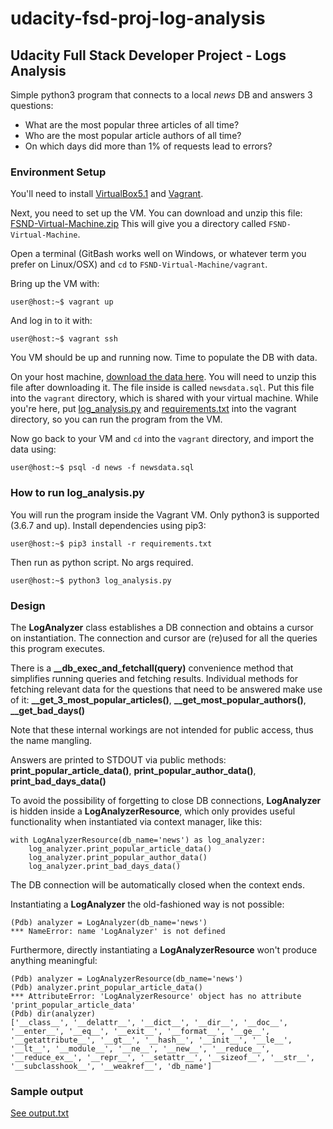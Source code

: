 # udacity-fsd-proj-log-analysis

## Udacity Full Stack Developer Project - Logs Analysis
Simple python3 program that connects to a local _news_ DB and answers 3 questions:
* What are the most popular three articles of all time?
* Who are the most popular article authors of all time?
* On which days did more than 1% of requests lead to errors? 

### Environment Setup

You'll need to install [VirtualBox5.1](https://www.virtualbox.org/wiki/Download_Old_Builds_5_1) and [Vagrant](https://www.vagrantup.com/downloads.html).

Next, you need to set up the VM. You can download and unzip this file: [FSND-Virtual-Machine.zip](https://s3.amazonaws.com/video.udacity-data.com/topher/2018/April/5acfbfa3_fsnd-virtual-machine/fsnd-virtual-machine.zip) This will give you a directory called `FSND-Virtual-Machine`.

Open a terminal (GitBash works well on Windows, or whatever term you prefer on Linux/OSX) and `cd` to `FSND-Virtual-Machine/vagrant`.

Bring up the VM with:

````
user@host:~$ vagrant up
````

And log in to it with:

````
user@host:~$ vagrant ssh
````

You VM should be up and running now. Time to populate the DB with data. 

On your host machine, [download the data here](https://d17h27t6h515a5.cloudfront.net/topher/2016/August/57b5f748_newsdata/newsdata.zip). You will need to unzip this file after downloading it. The file inside is called `newsdata.sql`. Put this file into the `vagrant` directory, which is shared with your virtual machine. While you're here, put [log_analysis.py](https://github.com/mach21/udacity-fsd-proj-log-analysis/blob/master/log_analysis.py) and [requirements.txt](https://github.com/mach21/udacity-fsd-proj-log-analysis/blob/master/requirements.txt) into the vagrant directory, so you can run the program from the VM.

Now go back to your VM and `cd` into the `vagrant` directory, and import the data using:

````
user@host:~$ psql -d news -f newsdata.sql
````

### How to run log_analysis.py

You will run the program inside the Vagrant VM. Only python3 is supported (3.6.7 and up). Install dependencies using pip3:

````
user@host:~$ pip3 install -r requirements.txt
````

Then run as python script. No args required.

````
user@host:~$ python3 log_analysis.py
````

### Design
The **LogAnalyzer** class establishes a DB connection and obtains a cursor on instantiation. The connection and cursor are (re)used for all the queries this program executes.

There is a **__db_exec_and_fetchall(query)** convenience method that simplifies running queries and fetching results. Individual methods for fetching relevant data for the questions that need to be answered make use of it: **__get_3_most_popular_articles()**, **__get_most_popular_authors()**, **__get_bad_days()**

Note that these internal workings are not intended for public access, thus the name mangling.

Answers are printed to STDOUT via public methods: **print_popular_article_data()**, **print_popular_author_data()**, **print_bad_days_data()**

To avoid the possibility of forgetting to close DB connections, **LogAnalyzer** is hidden inside a **LogAnalyzerResource**, which only provides useful functionality when instantiated via context manager, like this:

````
with LogAnalyzerResource(db_name='news') as log_analyzer:
    log_analyzer.print_popular_article_data()
    log_analyzer.print_popular_author_data()
    log_analyzer.print_bad_days_data()
````

The DB connection will be automatically closed when the context ends.

Instantiating a **LogAnalyzer** the old-fashioned way is not possible:

````
(Pdb) analyzer = LogAnalyzer(db_name='news')
*** NameError: name 'LogAnalyzer' is not defined
````

Furthermore, directly instantiating a **LogAnalyzerResource** won't produce anything meaningful:

````
(Pdb) analyzer = LogAnalyzerResource(db_name='news')
(Pdb) analyzer.print_popular_article_data()
*** AttributeError: 'LogAnalyzerResource' object has no attribute 'print_popular_article_data'
(Pdb) dir(analyzer)
['__class__', '__delattr__', '__dict__', '__dir__', '__doc__', '__enter__', '__eq__', '__exit__', '__format__', '__ge__', '__getattribute__', '__gt__', '__hash__', '__init__', '__le__', '__lt__', '__module__', '__ne__', '__new__', '__reduce__', '__reduce_ex__', '__repr__', '__setattr__', '__sizeof__', '__str__', '__subclasshook__', '__weakref__', 'db_name']
````

### Sample output
[See output.txt](https://github.com/mach21/udacity-fsd-proj-log-analysis/blob/master/output.txt)
